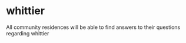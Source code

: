 # whittier
All community residences will be able to find answers to their questions regarding whittier
